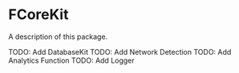 # FCoreKit

A description of this package.

TODO: Add DatabaseKit
TODO: Add Network Detection
TODO: Add Analytics Function
TODO: Add Logger

